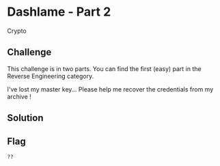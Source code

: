 # Dashlame - Part 2
Crypto

## Challenge 

This challenge is in two parts. You can find the first (easy) part in the Reverse Engineering category.

I've lost my master key... Please help me recover the credentials from my archive !

## Solution


## Flag

	??